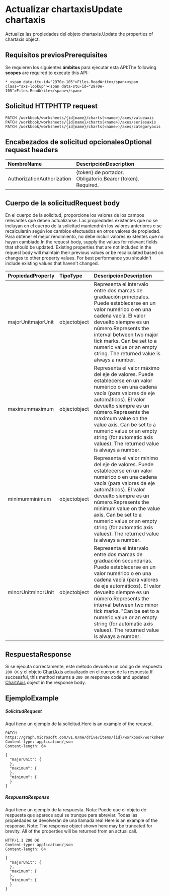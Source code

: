 # <a name="update-chartaxis"></a><span data-ttu-id="2970e-101">Actualizar chartaxis</span><span class="sxs-lookup"><span data-stu-id="2970e-101">Update chartaxis</span></span>

<span data-ttu-id="2970e-102">Actualiza las propiedades del objeto chartaxis.</span><span class="sxs-lookup"><span data-stu-id="2970e-102">Update the properties of chartaxis object.</span></span>
## <a name="prerequisites"></a><span data-ttu-id="2970e-103">Requisitos previos</span><span class="sxs-lookup"><span data-stu-id="2970e-103">Prerequisites</span></span>
<span data-ttu-id="2970e-104">Se requieren los siguientes **ámbitos** para ejecutar esta API:</span><span class="sxs-lookup"><span data-stu-id="2970e-104">The following **scopes** are required to execute this API:</span></span> 

    * <span data-ttu-id="2970e-105">Files.ReadWrite</span><span class="sxs-lookup"><span data-stu-id="2970e-105">Files.ReadWrite</span></span>

## <a name="http-request"></a><span data-ttu-id="2970e-106">Solicitud HTTP</span><span class="sxs-lookup"><span data-stu-id="2970e-106">HTTP request</span></span>
<!-- { "blockType": "ignored" } -->
```http
PATCH /workbook/worksheets/{id|name}/charts(<name>)/axes/valueaxis
PATCH /workbook/worksheets/{id|name}/charts(<name>)/axes/seriesaxis
PATCH /workbook/worksheets/{id|name}/charts(<name>)/axes/categoryaxis
```
## <a name="optional-request-headers"></a><span data-ttu-id="2970e-107">Encabezados de solicitud opcionales</span><span class="sxs-lookup"><span data-stu-id="2970e-107">Optional request headers</span></span>
| <span data-ttu-id="2970e-108">Nombre</span><span class="sxs-lookup"><span data-stu-id="2970e-108">Name</span></span>       | <span data-ttu-id="2970e-109">Descripción</span><span class="sxs-lookup"><span data-stu-id="2970e-109">Description</span></span>|
|:-----------|:-----------|
| <span data-ttu-id="2970e-110">Authorization</span><span class="sxs-lookup"><span data-stu-id="2970e-110">Authorization</span></span>  | <span data-ttu-id="2970e-p101">{token} de portador. Obligatorio.</span><span class="sxs-lookup"><span data-stu-id="2970e-p101">Bearer {token}. Required.</span></span> |


## <a name="request-body"></a><span data-ttu-id="2970e-113">Cuerpo de la solicitud</span><span class="sxs-lookup"><span data-stu-id="2970e-113">Request body</span></span>
<span data-ttu-id="2970e-p102">En el cuerpo de la solicitud, proporcione los valores de los campos relevantes que deben actualizarse. Las propiedades existentes que no se incluyan en el cuerpo de la solicitud mantendrán los valores anteriores o se recalcularán según los cambios efectuados en otros valores de propiedad. Para obtener el mejor rendimiento, no debe incluir valores existentes que no hayan cambiado.</span><span class="sxs-lookup"><span data-stu-id="2970e-p102">In the request body, supply the values for relevant fields that should be updated. Existing properties that are not included in the request body will maintain their previous values or be recalculated based on changes to other property values. For best performance you shouldn't include existing values that haven't changed.</span></span>

| <span data-ttu-id="2970e-117">Propiedad</span><span class="sxs-lookup"><span data-stu-id="2970e-117">Property</span></span>     | <span data-ttu-id="2970e-118">Tipo</span><span class="sxs-lookup"><span data-stu-id="2970e-118">Type</span></span>   |<span data-ttu-id="2970e-119">Descripción</span><span class="sxs-lookup"><span data-stu-id="2970e-119">Description</span></span>|
|:---------------|:--------|:----------|
|<span data-ttu-id="2970e-120">majorUnit</span><span class="sxs-lookup"><span data-stu-id="2970e-120">majorUnit</span></span>|<span data-ttu-id="2970e-121">object</span><span class="sxs-lookup"><span data-stu-id="2970e-121">object</span></span>|<span data-ttu-id="2970e-p103">Representa el intervalo entre dos marcas de graduación principales. Puede establecerse en un valor numérico o en una cadena vacía.  El valor devuelto siempre es un número.</span><span class="sxs-lookup"><span data-stu-id="2970e-p103">Represents the interval between two major tick marks. Can be set to a numeric value or an empty string.  The returned value is always a number.</span></span>|
|<span data-ttu-id="2970e-125">maximum</span><span class="sxs-lookup"><span data-stu-id="2970e-125">maximum</span></span>|<span data-ttu-id="2970e-126">object</span><span class="sxs-lookup"><span data-stu-id="2970e-126">object</span></span>|<span data-ttu-id="2970e-p104">Representa el valor máximo del eje de valores.  Puede establecerse en un valor numérico o en una cadena vacía (para valores de eje automáticos).  El valor devuelto siempre es un número.</span><span class="sxs-lookup"><span data-stu-id="2970e-p104">Represents the maximum value on the value axis.  Can be set to a numeric value or an empty string (for automatic axis values).  The returned value is always a number.</span></span>|
|<span data-ttu-id="2970e-130">minimum</span><span class="sxs-lookup"><span data-stu-id="2970e-130">minimum</span></span>|<span data-ttu-id="2970e-131">object</span><span class="sxs-lookup"><span data-stu-id="2970e-131">object</span></span>|<span data-ttu-id="2970e-p105">Representa el valor mínimo del eje de valores. Puede establecerse en un valor numérico o en una cadena vacía (para valores de eje automáticos). El valor devuelto siempre es un número.</span><span class="sxs-lookup"><span data-stu-id="2970e-p105">Represents the minimum value on the value axis. Can be set to a numeric value or an empty string (for automatic axis values).  The returned value is always a number.</span></span>|
|<span data-ttu-id="2970e-135">minorUnit</span><span class="sxs-lookup"><span data-stu-id="2970e-135">minorUnit</span></span>|<span data-ttu-id="2970e-136">object</span><span class="sxs-lookup"><span data-stu-id="2970e-136">object</span></span>|<span data-ttu-id="2970e-p106">Representa el intervalo entre dos marcas de graduación secundarias. Puede establecerse en un valor numérico o en una cadena vacía (para valores de eje automáticos). El valor devuelto siempre es un número.</span><span class="sxs-lookup"><span data-stu-id="2970e-p106">Represents the interval between two minor tick marks. "Can be set to a numeric value or an empty string (for automatic axis values). The returned value is always a number.</span></span>|

## <a name="response"></a><span data-ttu-id="2970e-140">Respuesta</span><span class="sxs-lookup"><span data-stu-id="2970e-140">Response</span></span>

<span data-ttu-id="2970e-141">Si se ejecuta correctamente, este método devuelve un código de respuesta `200 OK` y el objeto [ChartAxis](../resources/chartaxis.md) actualizado en el cuerpo de la respuesta.</span><span class="sxs-lookup"><span data-stu-id="2970e-141">If successful, this method returns a `200 OK` response code and updated [ChartAxis](../resources/chartaxis.md) object in the response body.</span></span>
## <a name="example"></a><span data-ttu-id="2970e-142">Ejemplo</span><span class="sxs-lookup"><span data-stu-id="2970e-142">Example</span></span>
##### <a name="request"></a><span data-ttu-id="2970e-143">Solicitud</span><span class="sxs-lookup"><span data-stu-id="2970e-143">Request</span></span>
<span data-ttu-id="2970e-144">Aquí tiene un ejemplo de la solicitud.</span><span class="sxs-lookup"><span data-stu-id="2970e-144">Here is an example of the request.</span></span>
<!-- {
  "blockType": "request",
  "name": "update_chartaxis"
}-->
```http
PATCH https://graph.microsoft.com/v1.0/me/drive/items/{id}/workbook/worksheets/{id|name}/charts(<name>)/axes/valueaxis
Content-type: application/json
Content-length: 64

{
  "majorUnit": {
  },
  "maximum": {
  },
  "minimum": {
  }
}
```
##### <a name="response"></a><span data-ttu-id="2970e-145">Respuesta</span><span class="sxs-lookup"><span data-stu-id="2970e-145">Response</span></span>
<span data-ttu-id="2970e-p107">Aquí tiene un ejemplo de la respuesta. Nota: Puede que el objeto de respuesta que aparece aquí se trunque para abreviar. Todas las propiedades se devolverán de una llamada real.</span><span class="sxs-lookup"><span data-stu-id="2970e-p107">Here is an example of the response. Note: The response object shown here may be truncated for brevity. All of the properties will be returned from an actual call.</span></span>
<!-- {
  "blockType": "response",
  "truncated": true,
  "@odata.type": "microsoft.graph.chartaxis"
} -->
```http
HTTP/1.1 200 OK
Content-type: application/json
Content-length: 64

{
  "majorUnit": {
  },
  "maximum": {
  },
  "minimum": {
  }
}
```

<!-- uuid: 8fcb5dbc-d5aa-4681-8e31-b001d5168d79
2015-10-25 14:57:30 UTC -->
<!-- {
  "type": "#page.annotation",
  "description": "Update chartaxis",
  "keywords": "",
  "section": "documentation",
  "tocPath": ""
}-->